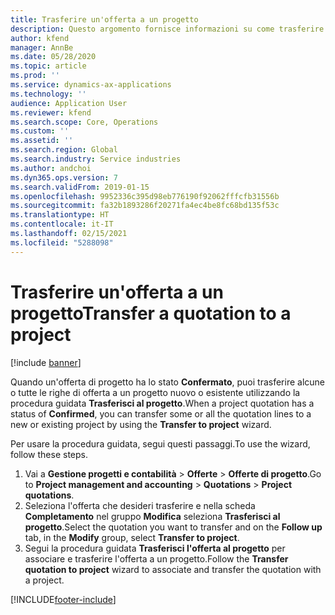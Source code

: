 ```yaml
---
title: Trasferire un'offerta a un progetto
description: Questo argomento fornisce informazioni su come trasferire un'offerta a un progetto nuovo o esistente.
author: kfend
manager: AnnBe
ms.date: 05/28/2020
ms.topic: article
ms.prod: ''
ms.service: dynamics-ax-applications
ms.technology: ''
audience: Application User
ms.reviewer: kfend
ms.search.scope: Core, Operations
ms.custom: ''
ms.assetid: ''
ms.search.region: Global
ms.search.industry: Service industries
ms.author: andchoi
ms.dyn365.ops.version: 7
ms.search.validFrom: 2019-01-15
ms.openlocfilehash: 9952336c395d98eb776190f92062fffcfb31556b
ms.sourcegitcommit: fa32b1893286f20271fa4ec4be8fc68bd135f53c
ms.translationtype: HT
ms.contentlocale: it-IT
ms.lasthandoff: 02/15/2021
ms.locfileid: "5288098"
---
```

# <a name="transfer-a-quotation-to-a-project"></a><span data-ttu-id="4bedc-103">Trasferire un'offerta a un progetto</span><span class="sxs-lookup"><span data-stu-id="4bedc-103">Transfer a quotation to a project</span></span>

[!include [banner](../includes/banner.md)]

<span data-ttu-id="4bedc-104">Quando un'offerta di progetto ha lo stato **Confermato**, puoi trasferire alcune o tutte le righe di offerta a un progetto nuovo o esistente utilizzando la procedura guidata **Trasferisci al progetto**.</span><span class="sxs-lookup"><span data-stu-id="4bedc-104">When a project quotation has a status of **Confirmed**, you can transfer some or all the quotation lines to a new or existing project by using the **Transfer to project** wizard.</span></span> 

<span data-ttu-id="4bedc-105">Per usare la procedura guidata, segui questi passaggi.</span><span class="sxs-lookup"><span data-stu-id="4bedc-105">To use the wizard, follow these steps.</span></span>

1. <span data-ttu-id="4bedc-106">Vai a **Gestione progetti e contabilità** > **Offerte** > **Offerte di progetto**.</span><span class="sxs-lookup"><span data-stu-id="4bedc-106">Go to **Project management and accounting** > **Quotations** > **Project quotations**.</span></span>
2. <span data-ttu-id="4bedc-107">Seleziona l'offerta che desideri trasferire e nella scheda **Completamento** nel gruppo **Modifica** seleziona **Trasferisci al progetto**.</span><span class="sxs-lookup"><span data-stu-id="4bedc-107">Select the quotation you want to transfer and on the **Follow up** tab, in the **Modify** group, select **Transfer to project**.</span></span>
3. <span data-ttu-id="4bedc-108">Segui la procedura guidata **Trasferisci l'offerta al progetto** per associare e trasferire l'offerta a un progetto.</span><span class="sxs-lookup"><span data-stu-id="4bedc-108">Follow the **Transfer quotation to project** wizard to associate and transfer the quotation with a project.</span></span>


[!INCLUDE[footer-include](../includes/footer-banner.md)]